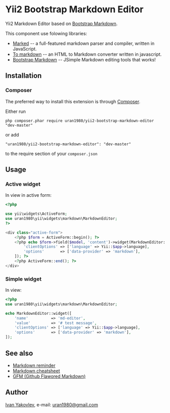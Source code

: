 # Yii2 Bootstrap Markdown Editor

Yii2 Markdown Editor based on [Bootstrap Markdown](http://www.codingdrama.com/bootstrap-markdown/).

This component use folowing libraries:
* [Marked](https://github.com/chjj/marked) -- a full-featured markdown parser and compiler, written in JavaScript.
* [To markdown](https://github.com/domchristie/to-markdown) -- an HTML to Markdown converter written in javascript.
* [Bootstrap Markdown](http://www.codingdrama.com/bootstrap-markdown/) -- JSimple Markdown editing tools that works!


## Installation

### Composer

The preferred way to install this extension is through [Composer](http://getcomposer.org/).

Either run

```
php composer.phar require uran1980/yii2-bootstrap-markdown-editor "dev-master"
```

or add

```
"uran1980/yii2-bootstrap-markdown-editor": "dev-master"
```

to the require section of your ```composer.json```


## Usage

### Active widget

In view in active form:

```php
<?php

use yii\widgets\ActiveForm;
use uran1980\yii\widgets\markdown\MarkdownEditor;
?>

<div class="active-form">
    <?php $form = ActiveForm::begin(); ?>
    <?php echo $form->field($model, 'content')->widget(MarkdownEditor::className(), [
        'clientOptions' => ['language' => Yii::$app->language],
        'options'       => ['data-provider' => 'markdown'],
    ]); ?>
    <?php ActiveForm::end(); ?>
</div>
```


### Simple widget

In view:

```php
<?php
use uran1980\yii\widgets\markdown\MarkdownEditor;

echo MarkdownEditor::widget([
    'name'          => 'md-editor',
    'value'         => '# test message',
    'clientOptions' => ['language' => Yii::$app->language],
    'options'       => ['data-provider' => 'markdown'],
]);
```


## See also

* [Markdown reminder](http://sites.ateliers-pierrot.fr/markdown-extended/markdown_reminders.html)
* [Markdown cheatsheet](https://github.com/adam-p/markdown-here/wiki/Markdown-Cheatsheet#wiki-hr)
* [GFM (Github Flawored Markdown)](http://github.github.com/github-flavored-markdown/)


## Author
[Ivan Yakovlev](https://github.com/uran1980/), e-mail: [uran1980@gmail.com](mailto:uran1980@gmail.com)
